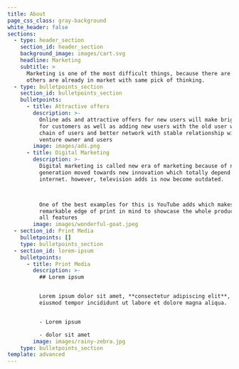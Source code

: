 ```yaml
---
title: About
page_css_class: gray-background
white_header: false
sections:
  - type: header_section
    section_id: header_section
    background_image: images/cart.svg
    headline: Marketing
    subtitle: >
      Marketing is one of the most difficult things, because there are many
      others are already in market with same pick of thinking.
  - type: bulletpoints_section
    section_id: bulletpoints_section
    bulletpoints:
      - title: Attractive offers
        description: >-
          Online ads and attractive offers for new users will make bright light
          for customers as well as adding new users with the old user will make
          chain of users and better network with stable relationship with the
          venture owner and users
        image: images/ads.png
      - title: Digital Marketing
        description: >-
          Digital marketing is called new era of marketing because of new
          generation moved towards new innovation which totally depend on
          internet. however, television adds is now become outdated. 



          One of the best examples for this is YouTube adds which makes a
          remarkable edge of print in mind to showcase the whole product as well
          all features
        image: images/wonderful-goat.jpeg
  - section_id: Print Media
    bulletpoints: []
    type: bulletpoints_section
  - section_id: lorem-ipsum
    bulletpoints:
      - title: Print Media
        description: >-
          ## Lorem ipsum


          Lorem ipsum dolor sit amet, **consectetur adipiscing elit**, sed do
          eiusmod tempor incididunt ut labore et dolore magna aliqua.


          - Lorem ipsum

          - dolor sit amet
        image: images/rainy-zebra.jpg
    type: bulletpoints_section
template: advanced
---
```


